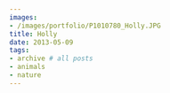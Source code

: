 ```yaml
---
images:
- /images/portfolio/P1010780_Holly.JPG
title: Holly
date: 2013-05-09
tags:
- archive # all posts
- animals
- nature
---
```

